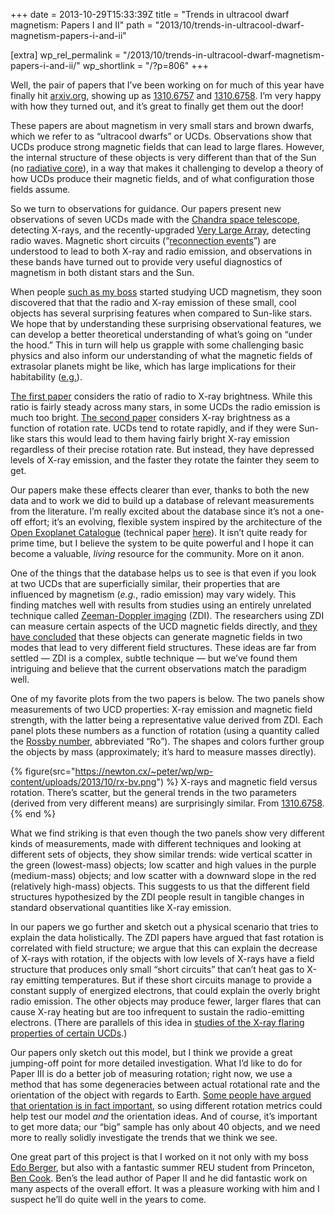 +++
date = 2013-10-29T15:33:39Z
title = "Trends in ultracool dwarf magnetism: Papers I and II"
path = "2013/10/trends-in-ultracool-dwarf-magnetism-papers-i-and-ii"

[extra]
wp_rel_permalink = "/2013/10/trends-in-ultracool-dwarf-magnetism-papers-i-and-ii/"
wp_shortlink = "/?p=806"
+++

Well, the pair of papers that I’ve been working on for much of this year have
finally hit [arxiv.org](http://arxiv.org/), showing up as
[1310.6757](http://arxiv.org/abs/1310.6757) and
[1310.6758](http://arxiv.org/abs/1310.6758). I’m very happy with how they
turned out, and it’s great to finally get them out the door!

These papers are about magnetism in very small stars and brown dwarfs, which
we refer to as “ultracool dwarfs” or UCDs. Observations show that UCDs produce
strong magnetic fields that can lead to large flares. However, the internal
structure of these objects is very different than that of the Sun (no
[radiative core](http://en.wikipedia.org/wiki/Sun#Radiative_zone)), in a way
that makes it challenging to develop a theory of how UCDs produce their
magnetic fields, and of what configuration those fields assume.

So we turn to observations for guidance. Our papers present new observations
of seven UCDs made with the
[Chandra space telescope](http://chandra.harvard.edu/), detecting X-rays, and
the recently-upgraded
[Very Large Array](https://science.nrao.edu/facilities/vla), detecting radio
waves. Magnetic short circuits
(“[reconnection events](http://en.wikipedia.org/wiki/Magnetic_reconnection)”)
are understood to lead to both X-ray and radio emission, and observations in
these bands have turned out to provide very useful diagnostics of magnetism in
both distant stars and the Sun.

When people [such as my boss](http://dx.doi.org/10.1088/0004-637x/709/1/332)
started studying UCD magnetism, they soon discovered that that the radio and
X-ray emission of these small, cool objects has several surprising features
when compared to Sun-like stars. We hope that by understanding these
surprising observational features, we can develop a better theoretical
understanding of what’s going on “under the hood.” This in turn will help us
grapple with some challenging basic physics and also inform our understanding
of what the magnetic fields of extrasolar planets might be like, which has
large implications for their habitability
([e.g.](http://dx.doi.org/10.1051/0004-6361/201321504)).

[The first paper](http://arxiv.org/abs/1310.6757) considers the ratio of radio
to X-ray brightness. While this ratio is fairly steady across many stars, in
some UCDs the radio emission is much too bright.
[The second paper](http://arxiv.org/abs/1310.6758) considers X-ray brightness
as a function of rotation rate. UCDs tend to rotate rapidly, and if they were
Sun- like stars this would lead to them having fairly bright X-ray emission
regardless of their precise rotation rate. But instead, they have depressed
levels of X-ray emission, and the faster they rotate the fainter they seem to
get.

Our papers make these effects clearer than ever, thanks to both the new data
and to work we did to build up a database of relevant measurements from the
literature. I’m really excited about the database since it’s not a one-off
effort; it’s an evolving, flexible system inspired by the architecture of the
[Open Exoplanet Catalogue](http://www.openexoplanetcatalogue.com/) (technical
paper [here](http://arxiv.org/abs/1211.7121)). It isn’t quite ready for prime
time, but I believe the system to be quite powerful and I hope it can become a
valuable, _living_ resource for the community. More on it anon.

One of the things that the database helps us to see is that even if you look
at two UCDs that are superficially similar, their properties that are
influenced by magnetism (_e.g._, radio emission) may vary widely. This finding
matches well with results from studies using an entirely unrelated technique
called
[Zeeman-Doppler imaging](http://en.wikipedia.org/wiki/Zeeman%E2%80%93Doppler_imaging)
(ZDI). The researchers using ZDI can measure certain aspects of the UCD
magnetic fields directly, and
[they have concluded](http://dx.doi.org/10.1051/0004-6361/201220317) that
these objects can generate magnetic fields in two modes that lead to very
different field structures. These ideas are far from settled — ZDI is a
complex, subtle technique — but we’ve found them intriguing and believe that
the current observations match the paradigm well.

One of my favorite plots from the two papers is below. The two panels show
measurements of two UCD properties: X-ray emission and magnetic field
strength, with the latter being a representative value derived from ZDI. Each
panel plots these numbers as a function of rotation (using a quantity called
the [Rossby number](http://en.wikipedia.org/wiki/Rossby_number), abbreviated
“Ro”). The shapes and colors further group the objects by mass (approximately;
it’s hard to measure masses directly).

{% figure(src="https://newton.cx/~peter/wp/wp-content/uploads/2013/10/rx-bv.png") %}
X-rays and magnetic field versus rotation. There’s scatter, but the general trends in the two parameters (derived from very different means) are surprisingly similar. From [1310.6758](http://arxiv.org/abs/1310.6758).
{% end %}

What we find striking is that even though the two panels show very different
kinds of measurements, made with different techniques and looking at different
sets of objects, they show similar trends: wide vertical scatter in the green
(lowest-mass) objects; low scatter and high values in the purple (medium-mass)
objects; and low scatter with a downward slope in the red (relatively
high-mass) objects. This suggests to us that the different field structures
hypothesized by the ZDI people result in tangible changes in standard
observational quantities like X-ray emission.

In our papers we go further and sketch out a physical scenario that tries to
explain the data holistically. The ZDI papers have argued that fast rotation
is correlated with field structure; we argue that this can explain the
decrease of X-rays with rotation, if the objects with low levels of X-rays
have a field structure that produces only small “short circuits” that can’t
heat gas to X-ray emitting temperatures. But if these short circuits manage to
provide a constant supply of energized electrons, that could explain the
overly bright radio emission. The other objects may produce fewer, larger
flares that can cause X-ray heating but are too infrequent to sustain the
radio-emitting electrons. (There are parallels of this idea in
[studies of the X-ray flaring properties of certain UCDs](http://dx.doi.org/10.1051/0004-6361/200913603).)

Our papers only sketch out this model, but I think we provide a great
jumping-off point for more detailed investigation. What I’d like to do for
Paper III is do a better job of measuring rotation; right now, we use a method
that has some degeneracies between actual rotational rate and the orientation
of the object with regards to Earth.
[Some people have argued that orientation is in fact important](http://dx.doi.org/10.1086/590360),
so using different rotation metrics could help test our model _and_ the
orientation ideas. And of course, it’s important to get more data; our “big”
sample has only about 40 objects, and we need more to really solidly
investigate the trends that we think we see.

One great part of this project is that I worked on it not only with my boss
[Edo Berger](https://www.cfa.harvard.edu/~eberger/Edo_Berger_Harvard/Main_Page.html),
but also with a fantastic summer REU student from Princeton,
[Ben Cook](https://twitter.com/bacook17). Ben’s the lead author of Paper II
and he did fantastic work on many aspects of the overall effort. It was a
pleasure working with him and I suspect he’ll do quite well in the years to
come.
